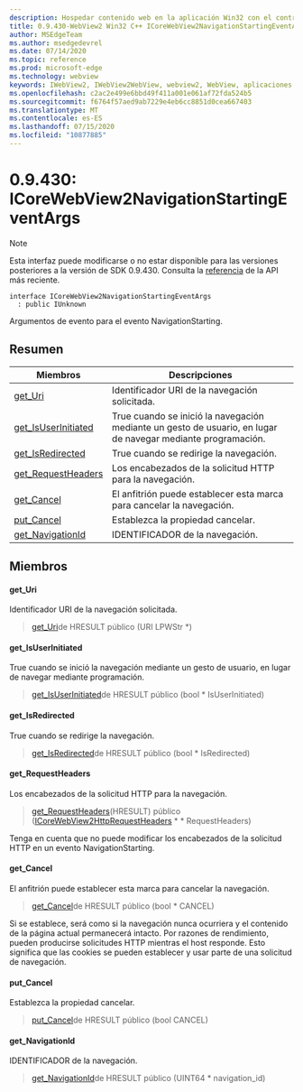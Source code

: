 ```yaml
---
description: Hospedar contenido web en la aplicación Win32 con el control Microsoft Edge WebView2
title: 0.9.430-WebView2 Win32 C++ ICoreWebView2NavigationStartingEventArgs
author: MSEdgeTeam
ms.author: msedgedevrel
ms.date: 07/14/2020
ms.topic: reference
ms.prod: microsoft-edge
ms.technology: webview
keywords: IWebView2, IWebView2WebView, webview2, WebView, aplicaciones Win32, Win32, Edge, ICoreWebView2, ICoreWebView2Host, control de explorador, HTML Edge
ms.openlocfilehash: c2ac2e499e6bbd49f411a001e061af72fda524b5
ms.sourcegitcommit: f6764f57aed9ab7229e4eb6cc8851d0cea667403
ms.translationtype: MT
ms.contentlocale: es-ES
ms.lasthandoff: 07/15/2020
ms.locfileid: "10877885"
---
```

# 0.9.430: ICoreWebView2NavigationStartingEventArgs 

> [!NOTE]
> Esta interfaz puede modificarse o no estar disponible para las versiones posteriores a la versión de SDK 0.9.430. Consulta la [referencia](../../../webview2-api-reference.md) de la API más reciente.

```
interface ICoreWebView2NavigationStartingEventArgs
  : public IUnknown
```

Argumentos de evento para el evento NavigationStarting.

## Resumen

 Miembros                        | Descripciones
--------------------------------|---------------------------------------------
[get_Uri](#get_uri) | Identificador URI de la navegación solicitada.
[get_IsUserInitiated](#get_isuserinitiated) | True cuando se inició la navegación mediante un gesto de usuario, en lugar de navegar mediante programación.
[get_IsRedirected](#get_isredirected) | True cuando se redirige la navegación.
[get_RequestHeaders](#get_requestheaders) | Los encabezados de la solicitud HTTP para la navegación.
[get_Cancel](#get_cancel) | El anfitrión puede establecer esta marca para cancelar la navegación.
[put_Cancel](#put_cancel) | Establezca la propiedad cancelar.
[get_NavigationId](#get_navigationid) | IDENTIFICADOR de la navegación.

## Miembros

#### get_Uri 

Identificador URI de la navegación solicitada.

> [get_Uri](#get_uri)de HRESULT público (URI LPWStr *)

#### get_IsUserInitiated 

True cuando se inició la navegación mediante un gesto de usuario, en lugar de navegar mediante programación.

> [get_IsUserInitiated](#get_isuserinitiated)de HRESULT público (bool * IsUserInitiated)

#### get_IsRedirected 

True cuando se redirige la navegación.

> [get_IsRedirected](#get_isredirected)de HRESULT público (bool * IsRedirected)

#### get_RequestHeaders 

Los encabezados de la solicitud HTTP para la navegación.

> [get_RequestHeaders](#get_requestheaders)(HRESULT) público ([ICoreWebView2HttpRequestHeaders](ICoreWebView2HttpRequestHeaders.md) * * RequestHeaders)

Tenga en cuenta que no puede modificar los encabezados de la solicitud HTTP en un evento NavigationStarting.

#### get_Cancel 

El anfitrión puede establecer esta marca para cancelar la navegación.

> [get_Cancel](#get_cancel)de HRESULT público (bool * CANCEL)

Si se establece, será como si la navegación nunca ocurriera y el contenido de la página actual permanecerá intacto. Por razones de rendimiento, pueden producirse solicitudes HTTP mientras el host responde. Esto significa que las cookies se pueden establecer y usar parte de una solicitud de navegación.

#### put_Cancel 

Establezca la propiedad cancelar.

> [put_Cancel](#put_cancel)de HRESULT público (bool CANCEL)

#### get_NavigationId 

IDENTIFICADOR de la navegación.

> [get_NavigationId](#get_navigationid)de HRESULT público (UINT64 * navigation_id)

